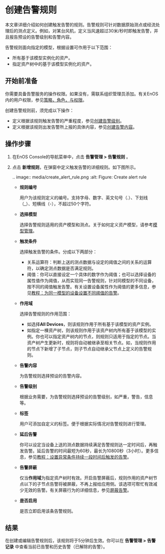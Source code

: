 # 创建告警规则

本文章详细介绍如何创建触发告警的规则。告警规则可针对数据原始测点或经流处理后的测点定义。例如，对某台风机，定义当风速超过30米/秒时即触发告警，并且报告预设的告警级别和告警内容。

告警规则面向指定的模型，根据设置可作用于以下范围：

- 所有基于该模型实例化的资产。
- 指定资产树中的基于该模型实例化的资产。

## 开始前准备

你需要具备告警服务的操作权限。如果没有，需联系组织管理员添加。有关EnOS内的用户权限，参见[策略，角色，与权限](/docs/iam/zh_CN/latest/access_policy)。

创建告警规则前，须完成以下操作：
- 定义根据该规则触发告警的严重程度，参见[创建告警级别](create_alert_severity)。
- 定义根据该规则出发告警所上报的具体内容，参见[创建告警内容](create_alert_content)。

## 操作步骤

1. 在EnOS Console的导航菜单中，点击 **告警管理 > 告警规则** 。

2. 点击 **新增规则**，在弹窗中定义触发告警的详细规则。如下图所示。

   .. image:: media/create_alert_rule.png
      :alt: Figure: Create alert rule

   - **规则编号**
     
     用户为该规则定义的编号。支持字母、数字、英文句号（.）、下划线（_）、短横线（-），不超过50个字符。
  
   - **选择模型**

     选择告警规则适用的资产模型和测点。关于如何定义资产模型，请参考[模型管理](../model/model_overview)。

   - **触发条件**

     选择触发告警的条件。分成以下两部分：
     - 关系运算符：判断上送的测点数据与设定的阈值之间的关系的运算符，以确定测点数据是否满足规则。
     - 阈值：你可以直接设定一个具体的数字作为阈值；也可以选择设备的属性值作为阈值，从而实现同一告警规则，针对同模型的不同设备，按不同的阈值触发告警。有关设置设备属性作为阈值的更多信息，参见[教程：为同一模型的设备设置不同阈值的告警](set_alert_rule_for_device)。

   - **作用域**

     选择告警规则的作用范围：
     - 如选择**All Devices**，则该规则作用于所有基于该模型的资产实例。
     - 如指定一棵资产树，则该规则作用于该资产树内所有基于该模型的实例。你也可以指定资产树内的节点，则规则只适用于指定的节点。当资产树产生更新时，规则将自动被继承至相关节点。如，当规则作用的节点下新增了子节点，则子节点自动继承父节点上定义的告警规则。

   - **告警内容**

     为告警规则选择预设的告警内容。

   - **告警级别**

      根据业务需要，为告警规则选择预设的告警级别，如严重，警告，信息等。
  
   - **标签**

      用户可添加自定义的标签。便于根据实际情况对告警规则进行管理。

   - **延后告警**

      你可以设定当设备上送的测点数据持续满足告警规则达一定时间后，再触发告警。延后告警的时间最短为60秒，最长为10800秒（3小时）。更多信息，参见[教程：设置异常条件持续一段时间后触发的告警](setting_alert_triggering_delay_timer)。

   - **告警屏蔽**

     仅当**作用域**为指定资产树时有效。开启告警屏蔽后，规则作用的资产树节点以下的子节点告警将被屏蔽，不再上报给应用侧。该选项可帮忙有效减少无效的告警。有关屏蔽行为的详细信息，参见[屏蔽告警](masking_alert)。

   - **是否启用**

     是否立即启用该条告警规则。

## 结果

在创建或编辑告警规则后，该规则将于5分钟后生效。你可以在 **告警管理 > 告警记录** 中查看当前已告警和历史告警（已解除的告警）。

